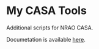 # My CASA Tools

Additional scripts for NRAO CASA.

Documetation is available [here](https://skrbcr.github.io/my_casa_tools/).
